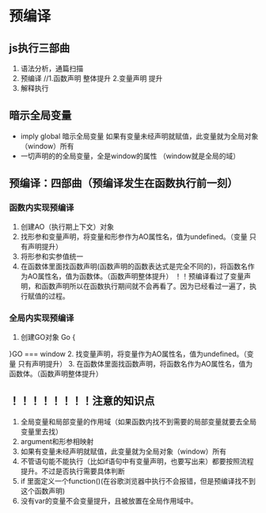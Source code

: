 # 预编译

## js执行三部曲

1. 语法分析，通篇扫描
2. 预编译 //1.函数声明 整体提升     2.变量声明 提升
3. 解释执行

## 暗示全局变量

* imply global 暗示全局变量 如果有变量未经声明就赋值，此变量就为全局对象（window）所有
* 一切声明的的全局变量，全是window的属性 （window就是全局的域）

## 预编译：四部曲（预编译发生在函数执行前一刻）

### 函数内实现预编译

1. 创建AO（执行期上下文）对象
2. 找形参和变量声明，将变量和形参作为AO属性名，值为undefined。（变量 只有声明提升）
3. 将形参和实参值统一
4. 在函数体里面找函数声明(函数声明的函数表达式是完全不同的)，将函数名作为AO属性名，值为函数体。（函数声明整体提升）
！！预编译看过了变量声明，和函数声明所以在函数执行期间就不会再看了。因为已经看过一遍了，执行赋值的过程。

### 全局内实现预编译

1. 创建GO对象
Go {

}GO === window
2. 找变量声明，将变量作为AO属性名，值为undefined。（变量 只有声明提升）
3. 在函数体里面找函数声明，将函数名作为AO属性名，值为函数体。（函数声明整体提升）

## ！！！！！！！！注意的知识点

1. 全局变量和局部变量的作用域（如果函数内找不到需要的局部变量就要去全局变量里去找）
2. argument和形参相映射
3. 如果有变量未经声明就赋值，此变量就为全局对象（window）所有
4. 不管语句能不能执行（比如if语句中有变量声明，也要写出来）都要按照流程提升。不过是否执行需要具体判断
5. if 里面定义一个function()(在谷歌浏览器中执行不会报错，但是预编译找不到这个函数声明)
6. 没有var的变量不会变量提升，且被放置在全局作用域中。